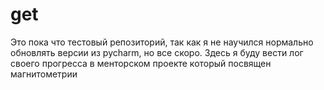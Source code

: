 # get
Это пока что тестовый репозиторий, так как я не научился нормально обновлять версии из pycharm, но все скоро. Здесь я буду вести лог своего прогресса в менторском проекте
который посвящен магнитометрии
